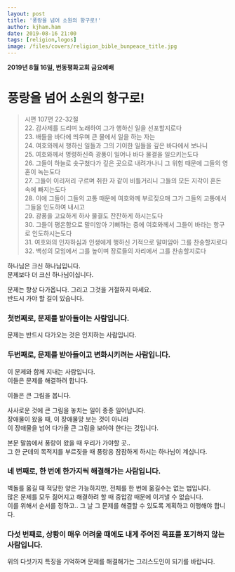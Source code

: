 ```yaml
---
layout: post
title: '풍랑을 넘어 소원의 항구로!'
author: kjham.ham
date: 2019-08-16 21:00
tags: [religion,logos]
image: /files/covers/religion_bible_bunpeace_title.jpg
---
```


**2019년 8월 16일, 번동평화교회 금요예배**

# 풍랑을 넘어 소원의 항구로!

> 시편 107편 22-32절  
22. 감사제를 드리며 노래하여 그가 행하신 일을 선포할지로다  
23. 배들을 바다에 띄우며 큰 물에서 일을 하는 자는  
24. 여호와께서 행하신 일들과 그의 기이한 일들을 깊은 바다에서 보나니  
25. 여호와께서 명령하신즉 광풍이 일어나 바다 물결을 일으키는도다  
26. 그들이 하늘로 솟구쳤다가 깊은 곳으로 내려가나니 그 위험 때문에 그들의 영혼이 녹는도다  
27. 그들이 이리저리 구르며 취한 자 같이 비틀거리니 그들의 모든 지각이 혼돈 속에 빠지는도다  
28. 이에 그들이 그들의 고통 때문에 여호와께 부르짖으매 그가 그들의 고통에서 그들을 인도하여 내시고  
29. 광풍을 고요하게 하사 물결도 잔잔하게 하시는도다  
30. 그들이 평온함으로 말미암아 기뻐하는 중에 여호와께서 그들이 바라는 항구로 인도하시는도다  
31. 여호와의 인자하심과 인생에게 행하신 기적으로 말미암아 그를 찬송할지로다  
32. 백성의 모임에서 그를 높이며 장로들의 자리에서 그를 찬송할지로다  

하나님은 크신 하나님입니다.  
문제보다 더 크신 하나님이십니다.  

문제는 항상 다가옵니다. 그리고 그것을 거절하지 마세요.  
반드시 가야 할 길이 있습니다.  

### 첫번째로, 문제를 받아들이는 사람입니다.  
문제는 반드시 다가오는 것은 인지하는 사람입니다.  

### 두번째로, 문제를 받아들이고 변화시키려는 사람입니다.  
이 문제와 함께 지내는 사람입니다.  
이들은 문제를 해결하려 합니다.  

이들은 큰 그림을 봅니다.   

사사로운 것에 큰 그림을 놓치는 일이 종종 일어납니다.  
장애물이 왔을 때, 이 장애물망 보는 것이 아니라  
이 장애물을 넘어 다가올 큰 그림을 보아야 한다는 것입니다.  

본문 말씀에서 풍랑이 왔을 때 우리가 가야할 곳..  
그 한 군데의 목적지를 부르짖을 때 풍랑응 잠잠하게 하시는 하나님이 계십니다.  

### 네 번째로, 한 번에 한가지씩 해결해가는 사람입니다.  

벽돌를 옮길 때 적당한 양은 가능하지만, 전체를 한 번에 옮길수는 없는 법입니다.  
많은 문제를 모두 짊어지고 해결하려 할 때 중압감 때문에 이겨낼 수 없습니다.  
이를 위해서 순서를 정하고.. 그 날 그 문제를 해결할 수 있도록 계획하고 이행해야 합니다.  

### 다섯 번째로, 상황이 매우 어려울 때에도 내게 주어진 목표를 포기하지 않는 사람입니다.  

위의 다섯가지 특징을 기억하며 문제를 해결해가는 그리스도인이 되기를 바랍니다.  
